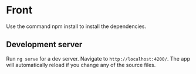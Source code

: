 # Front

Use the command npm install to install the dependencies.
## Development server

Run `ng serve` for a dev server. Navigate to `http://localhost:4200/`. The app will automatically reload if you change any of the source files.


